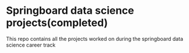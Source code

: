 # Springboard data science projects(completed)
This repo contains all the projects worked on during the springboard data science career track
